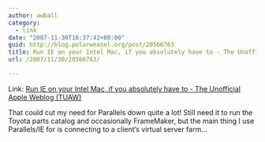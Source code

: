 ```yaml
---
author: awball
category:
  - link
date: "2007-11-30T16:37:42+00:00"
guid: http://blog.polarweasel.org/post/20566763
title: Run IE on your Intel Mac, if you absolutely have to - The Unofficial Apple Weblog (TUAW)
url: /2007/11/30/20566763/

---
```

Link: [Run IE on your Intel Mac, if you absolutely have to - The Unofficial Apple Weblog (TUAW)](http://www.tuaw.com/2007/11/30/run-ie-on-your-intel-mac-if-you-absolutely-have-to/)

That could cut my need for Parallels down quite a lot! Still need it to run the Toyota parts catalog and occasionally FrameMaker, but the main thing I use Parallels/IE for is connecting to a client’s virtual server farm…
